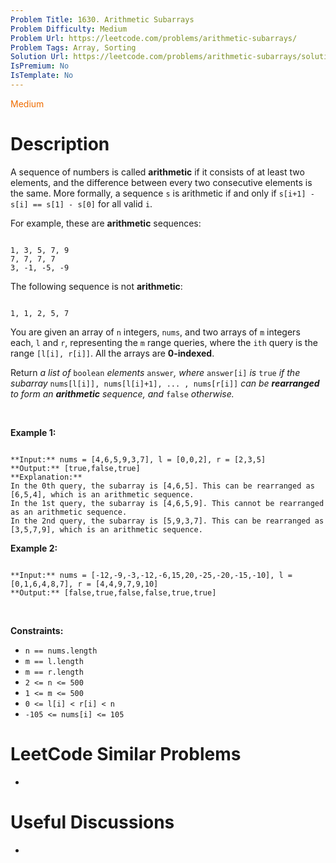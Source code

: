 ```yaml
---
Problem Title: 1630. Arithmetic Subarrays
Problem Difficulty: Medium
Problem Url: https://leetcode.com/problems/arithmetic-subarrays/
Problem Tags: Array, Sorting
Solution Url: https://leetcode.com/problems/arithmetic-subarrays/solution/
IsPremium: No
IsTemplate: No
---
```


<span style="color: rgb(239, 108, 0);">Medium</span>

# Description

A sequence of numbers is called **arithmetic** if it consists of at least two elements, and the difference between every two consecutive elements is the same. More formally, a sequence `s` is arithmetic if and only if `s[i+1] - s[i] == s[1] - s[0]` for all valid `i`.


For example, these are **arithmetic** sequences:



```

1, 3, 5, 7, 9
7, 7, 7, 7
3, -1, -5, -9
```

The following sequence is not **arithmetic**:



```

1, 1, 2, 5, 7
```

You are given an array of `n` integers, `nums`, and two arrays of `m` integers each, `l` and `r`, representing the `m` range queries, where the `ith` query is the range `[l[i], r[i]]`. All the arrays are **0-indexed**.


Return *a list of* `boolean` *elements* `answer`*, where* `answer[i]` *is* `true` *if the subarray* `nums[l[i]], nums[l[i]+1], ... , nums[r[i]]` *can be **rearranged** to form an **arithmetic** sequence, and* `false` *otherwise.*


 


**Example 1:**



```

**Input:** nums = [4,6,5,9,3,7], l = [0,0,2], r = [2,3,5]
**Output:** [true,false,true]
**Explanation:**
In the 0th query, the subarray is [4,6,5]. This can be rearranged as [6,5,4], which is an arithmetic sequence.
In the 1st query, the subarray is [4,6,5,9]. This cannot be rearranged as an arithmetic sequence.
In the 2nd query, the subarray is [5,9,3,7]. This can be rearranged as [3,5,7,9], which is an arithmetic sequence.
```

**Example 2:**



```

**Input:** nums = [-12,-9,-3,-12,-6,15,20,-25,-20,-15,-10], l = [0,1,6,4,8,7], r = [4,4,9,7,9,10]
**Output:** [false,true,false,false,true,true]

```

 


**Constraints:**


* `n == nums.length`
* `m == l.length`
* `m == r.length`
* `2 <= n <= 500`
* `1 <= m <= 500`
* `0 <= l[i] < r[i] < n`
* `-105 <= nums[i] <= 105`




# LeetCode Similar Problems

- []()

# Useful Discussions

- []()
